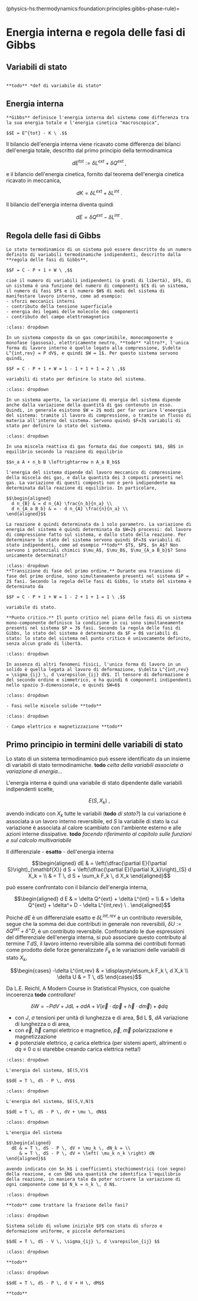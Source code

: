 (physics-hs:thermodynamics:foundation:principles:gibbs-phase-rule)=
# Energia interna e regola delle fasi di Gibbs

## Variabili di stato
```{prf:definition} Variabile di stato

**todo** *def di variabile di stato*
```

## Energia interna
```{prf:definition} Energia interna
**Gibbs** definisce l'energia interna del sistema come differenza tra la sua energia totale e l'energia cinetica "macroscopica", 

$$E = E^{tot} - K \ .$$
```

Il bilancio dell'energia interna viene ricavato come differenza dei bilanci dell'energia totale, descritto dal primo principio della termodinamica

$$d E^{tot} := \delta L^{ext} + \delta Q^{ext} \ ,$$

e il bilancio dell'energia cinetica, fornito dal teorema dell'energia cinetica ricavato in meccanica,

$$d K = \delta L^{ext} + \delta L^{int} \ .$$

Il bilancio dell'energia interna diventa quindi

$$d E = \delta Q^{ext} - \delta L^{int} \ .$$

## Regola delle fasi di Gibbs
```{prf:proposition} Regola delle fasi di Gibbs
Lo stato termodinamico di un sistema può essere descritto da un numero definito di variabili termodinamiche indipendenti, descritto dalla **regola delle fasi di Gibbs**,

$$F = C - P + 1 + W \ ,$$

cioè il numero di variabili indipendenti (o gradi di libertà), $F$, di un sistema è una funzione del numero di componenti $C$ di un sistema, il numero di fasi $P$ e il numero $W$ di modi del sistema di manifestare lavoro interno, come ad esempio:
- sforzi meccanici interni
- contributo della tensione superficiale
- energia dei legami delle molecole dei componenti
- contributo del campo elettromagnetico
```

```{prf:example} Sistema chiuso contentente un monocomponente (o non-reagente), monofase, elettricamente neutro (o non-soggetto a campo elettromagnetico)
:class: dropdown

In un sistema composto da un gas comprimibile, monocomponente e monofase (gassosa), elettricamente neutro, **todo** *altro?*, l'unica forma di lavoro interno è quello legato alla compressione, $\delta L^{int,rev} = P dV$, e quindi $W = 1$. Per questo sistema servono quindi, 

$$F = C - P + 1 + W = 1 - 1 + 1 + 1 = 2 \ ,$$

variabili di stato per definire lo stato del sistema.

```
```{prf:example} Sistema aperto contentente un monocomponente (o non-reagente), monofase, elettricamente neutro (o non-soggetto a campo elettromagnetico)
:class: dropdown

In un sistema aperto, la variazione di energia del sistema dipende anche dalla variazione della quantità di gas contenuto in esso. Quindi, in generale esistono $W = 2$ modi per far variare l'eneergia del sistema: tramite il lavoro di compressione, o tramite un flusso di materia all'interno del sistema. Servono quindi $F=3$ variabili di stato per definire lo stato del sistema.

```
``` {prf:example} Miscela reattiva di gas in un sistema chiuso
:class: dropdown

In una miscela reattiva di gas formata dai due composti $A$, $B$ in equilibrio secondo la reazione di equilibrio

$$n_a A + n_b B \leftrightarrow n A_a B_b$$

l'energia del sistema dipende dal lavoro meccanico di compressione della miscela dei gas, e dalla quantità dei 3 composti presenti nel gas. La variazione di questi composti non è però indipendente ma determinata dalla reazione di equilibrio. In particolare,

$$\begin{aligned}
  d n_{B} & = d n_{A} \frac{n_b}{n_a} \\
  d n_{A_a B_b} & = - d n_{A} \frac{n}{n_a} \\
\end{aligned}$$

La reazione è quindi determinata da 1 solo parametro. La variazione di energia del sistema è quindi determinata da $W=2$ processi: dal lavoro di compressione fatto sul sistema, e dallo stato della reazione. Per determinare lo stato del sistema servono quindi $F=3$ variabili di stato indipendenti, come ad esempio **todo** $T$, $P$, $n_A$? Non servono i potenziali chimici $\mu_A$, $\mu_B$, $\mu_{A_a B_b}$? Sono unicamente determinati?

```
```{prf:example} Sistema monocomponente durante una transizione di fase
:class: dropdown
**Transizione di fase del primo ordine.** Durante una transione di fase del primo ordine, sono simultaneamente presenti nel sistema $P = 2$ fasi. Secondo la regola delle fasi di Gibbs, lo stato del sistema è determinato da 

$$F = C - P + 1 + W = 1 - 2 + 1 + 1 = 1 \ ,$$

variabile di stato.

**Punto critico.** Il punto critico nel piano delle fasi di un sistema mono-componente definisce la condizione in cui sono simultaneamente presenti nel sistema $P = 3$ fasi. Secondo la regola delle fasi di Gibbs, lo stato del sistema è determinato da $F = 0$ variabili di stato: lo stato del sistema nel punto critico è univocamente definito, senza alcun grado di libertà.

```
```{prf:example} Solido
:class: dropdown

In assenza di altri fenomeni fisici, l'unica forma di lavoro in un solido è quella legata al lavoro di deformazione, $\delta L^{int,rev} = \sigma_{ij} \, d \varepsilon_{ij} dV$. Il tensore di deformazione è del secondo ordine e simmetrico, e ha quindi 6 componenti indipendenti nello spazio 3-dimensionale, e quindi $W=6$
```
```{prf:example} Miscele solide
:class: dropdown

- Fasi nelle miscele solide **todo**
```
```{prf:example} Influenza del campo elettromagnetico
:class: dropdown

- Campo elettrico e magnetizzazione **todo**
```

## Primo principio in termini delle variabili di stato
Lo stato di un sistema termodinamico può essere identificato da un insieme di variabili di stato termodinamiche. **todo** *celta della variabili associate a variazione di energia...*

L'energia interna è quindi una variabile di stato dipendente dalle variabili indipendenti scelte,

$$E(S, X_k) \ ,$$

avendo indicato con $X_k$ tutte le variabili (**todo** *di stato?*) la cui variazione è associata a un lavoro interno reversibile, ed $S$ la variabile di stato la cui variazione è associata al calore scambiato con l'ambiente esterno e alle azioni interne dissipative. **todo** *facendo riferimento al capitolo sulle funzioni e sul calcolo multivariabile*

Il differenziale - **esatto** - dell'energia interna

$$\begin{aligned}
dE & = \left(\dfrac{\partial E}{\partial S}\right)_{\mathbf{X}} d S 
     + \left(\dfrac{\partial E}{\partial X_k}\right)_{S} d X_k  = \\
   & = T \, d S + \sum_k F_k \, d X_k
\end{aligned}$$

può essere confrontato con il bilancio dell'energia interna,

$$\begin{aligned}
  d E & = \delta Q^{ext} + \delta L^{int} = \\
      & = \delta Q^{ext} + \delta^+ D - \delta L^{int,rev} \ .
\end{aligned}$$

Poiché $d E$ è un differenziale esatto e $\delta L^{int,rev}$ è un contributo reversibile, segue che la somma dei due contributi in generale non reversibili, $\delta U := \delta Q^{ext} + \delta^+ D$, è un contributo reversibile. Confrontando le due espressioni del differenziale dell'energia interna, si può associare questo contributo al termine $T \, dS$, il lavoro interno reversibile alla somma dei contributi formati come prodotto delle forze generalizzate $F_k$ e le variazioni delle variabili di stato $X_k$,

$$\begin{cases}
  -\delta L^{int,rev} & = \displaystyle\sum_k F_k \, d X_k \\
  \delta U            & = T \, dS
\end{cases}$$

Da L.E. Reichl, A Modern Course in Statistical Physics, con qualche incoerenza **todo** *controllare!*

$$\delta W = - P dV + J dL + \sigma d A + V \left( \vec{e} \cdot d \vec{p} + \vec{h} \cdot d \vec{m}\right) + \phi d q $$

- con $J$, $\sigma$ tensioni per unità di lunghezza e di area, $d L $, $d A$ variazione di lunghezza o di area,
- con $\vec{e}$, $\vec{h}$ campi elettrico e magnetico, $\vec{p}$, $\vec{m}$ polarizzazione e magnetizzazione
- $\phi$ potenziale elettrico, $q$ carica elettrica (per sistemi aperti, altrimenti o $dq \equiv 0$ o si starebbe creando carica elettrica netta!)

```{prf:example} Sistema gassoso chiuso monocomponente
:class: dropdown

L'energia del sistema, $E(S,V)$

$$dE = T \, dS - P \, dV$$

```
```{prf:example} Sistema gassoso aperto monocomponente
:class: dropdown

L'energia del sistema, $E(S,V,N)$

$$dE = T \, dS - P \, dV + \mu \, dN$$

```
```{prf:example} Miscela reattiva di gas in un sistema chiuso
:class: dropdown

L'energia del sistema

$$\begin{aligned}
  dE & = T \, dS - P \, dV + \mu_k \, dN_k = \\
     & = T \, dS - P \, dV + \left( \mu_k n_k \right) dN
\end{aligned}$$

avendo indicato con $n_k$ i coefficienti stechiomentrici (con segno) della reazione, e con $N$ una quantità che identifica l'equilibrio della reazione, in maniera tale da poter scrivere la variazione di ogni componente come $d N_k = n_k \, d N$.

```
```{prf:example} Miscela monocomponente durante una transizione di fase
:class: dropdown

**todo** come trattare la frazione delle fasi?

```
```{prf:example} Solido
:class: dropdown

Sistema solido di volume iniziale $V$ con stato di sforzo e deformazione uniforme, e piccole deformazioni

$$dE = T \, dS - V \, \sigma_{ij} \, d \varepsilon_{ij} $$

```
```{prf:example} Miscele solide
:class: dropdown

**todo**
```
```{prf:example} Influenza del campo magnetico
:class: dropdown

$$dE = T \, dS - P \, d V + H \, dM$$

**todo**
```
